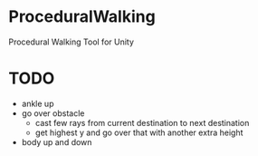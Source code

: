 # ProceduralWalking
Procedural Walking Tool for Unity

# TODO
- ankle up
- go over obstacle
    - cast few rays from current destination to next destination
    - get highest y and go over that with another extra height 
- body up and down